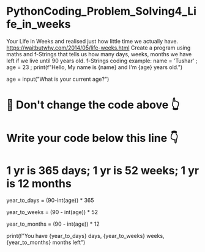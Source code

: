 # PythonCoding_Problem_Solving4_Life_in_weeks
Your Life in Weeks and realised just how little time we actually have.  https://waitbutwhy.com/2014/05/life-weeks.html  Create a program using maths and f-Strings that tells us how many days, weeks, months we have left if we live until 90 years old. f-Strings coding example: name = 'Tushar' ; age = 23 ;
print(f"Hello, My name is {name} and I'm {age} years old.")

age = input("What is your current age?")
# 🚨 Don't change the code above 👆

# Write your code below this line 👇
# 1 yr is 365 days; 1 yr is 52 weeks; 1 yr is 12 months

year_to_days = (90-int(age))  * 365

year_to_weeks = (90 - int(age)) * 52

year_to_months = (90 - int(age)) * 12

print(f"You have {year_to_days} days, {year_to_weeks} weeks, {year_to_months} months left")
